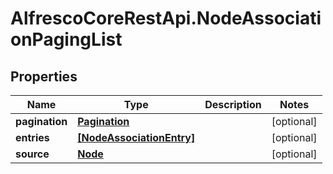 # AlfrescoCoreRestApi.NodeAssociationPagingList

## Properties
Name | Type | Description | Notes
------------ | ------------- | ------------- | -------------
**pagination** | [**Pagination**](Pagination.md) |  | [optional] 
**entries** | [**[NodeAssociationEntry]**](NodeAssociationEntry.md) |  | [optional] 
**source** | [**Node**](Node.md) |  | [optional] 


